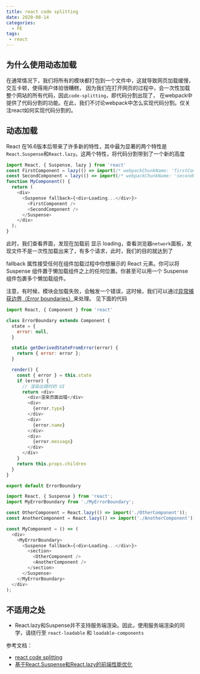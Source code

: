 ```yaml
---
title: react code splitting
date: 2020-08-14
categories:
  - FE
tags:
 - react
---
```


## 为什么使用动态加载

在通常情况下，我们将所有的模块都打包到一个文件中，这就导致网页加载缓慢，交互卡顿，使得用户体验很糟糕，
因为我们在打开网页的过程中，会一次性加载整个网站的所有代码，因此`code-splitting`，即代码分割出现了，
在webpack中提供了代码分割的功能。在此，我们不讨论webpack中怎么实现代码分割。仅关注react如何实现代码分割的。

## 动态加载

React 在16.6版本后带来了许多新的特性，其中最为显著的两个特性是`React.Suspense`和`React.lazy`。这两个特性，将代码分割带到了一个新的高度

```js
import React, { Suspense, lazy } from 'react'
const FirstComponent = lazy(() => import(/* webpackChunkName: 'firstComponent'*/ './FirstComponent')) // 添加注释能更清楚的分辨请求的文件
const SecondComponent = lazy(() => import(/* webpackChunkName: 'secondComponent'*/ './SecondComponent'))
function MyComponent() {
  return (
    <div>
      <Suspense fallback={<div>Loading...</div>}>
        <FirstComponent />
        <SecondComponent />
      </Suspense>
    </div>
  );
}
```
此时，我们查看界面，发现在加载前 显示 loading，查看浏览器`network`面板，发现文件不是一次性加载出来了，有多个请求，此时，我们的目的就达到了



fallback 属性接受任何在组件加载过程中你想展示的 React 元素。你可以将 Suspense 组件置于懒加载组件之上的任何位置。你甚至可以用一个 Suspense 组件包裹多个懒加载组件。

注意，有时候，模块会加载失败，会触发一个错误，这时候，我们可以通过[异常捕获边界（Error boundaries）](https://zh-hans.reactjs.org/docs/error-boundaries.html)来处理。
见下面的代码

```js
import React, { Component } from 'react'

class ErrorBoundary extends Component {
  state = {
    error: null,
  }

  static getDerivedStateFromError(error) {
    return { error: error };
  }

  render() {
    const { error } = this.state
    if (error) {
      // 渲染出错时的 UI
      return <div>
        <div>渲染页面出错</div>
        <div>
          {error.type}
        </div>
        <div>
          {error.name}
        </div>
        <div>
          {error.message}
        </div>
      </div>
    }
    return this.props.children
  }
}

export default ErrorBoundary
```
```js
import React, { Suspense } from 'react';
import MyErrorBoundary from './MyErrorBoundary';

const OtherComponent = React.lazy(() => import('./OtherComponent'));
const AnotherComponent = React.lazy(() => import('./AnotherComponent'));

const MyComponent = () => (
  <div>
    <MyErrorBoundary>
      <Suspense fallback={<div>Loading...</div>}>
        <section>
          <OtherComponent />
          <AnotherComponent />
        </section>
      </Suspense>
    </MyErrorBoundary>
  </div>
);
```

## 不适用之处
- React.lazy和Suspense并不支持服务端渲染。因此，使用服务端渲染的同学，请绕行至 `react-loadable` 和 `loadable-components`


参考文档：
- [react code splitting](https://zh-hans.reactjs.org/docs/code-splitting.html)
- [基于React.Suspense和React.lazy的前端性能优化](https://juejin.im/entry/6844903809232158734)